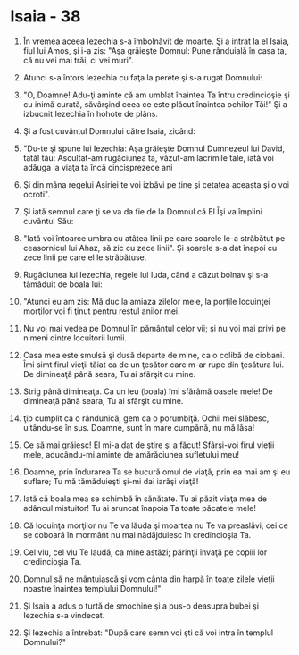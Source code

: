 # Isaia - 38

1. În vremea aceea Iezechia s-a îmbolnăvit de moarte. Şi a intrat la el Isaia, fiul lui Amos, şi i-a zis: "Aşa grăieşte Domnul: Pune rânduială în casa ta, că nu vei mai trăi, ci vei muri".

2. Atunci s-a întors Iezechia cu faţa la perete şi s-a rugat Domnului:

3. "O, Doamne! Adu-ţi aminte că am umblat înaintea Ta întru credincioşie şi cu inimă curată, săvârşind ceea ce este plăcut înaintea ochilor Tăi!" Şi a izbucnit Iezechia în hohote de plâns.

4. Şi a fost cuvântul Domnului către Isaia, zicând:

5. "Du-te şi spune lui Iezechia: Aşa grăieşte Domnul Dumnezeul lui David, tatăl tău: Ascultat-am rugăciunea ta, văzut-am lacrimile tale, iată voi adăuga la viaţa ta încă cincisprezece ani

6. Şi din mâna regelui Asiriei te voi izbăvi pe tine şi cetatea aceasta şi o voi ocroti".

7. Şi iată semnul care ţi se va da fie de la Domnul că El Îşi va împlini cuvântul Său:

8. "Iată voi întoarce umbra cu atâtea linii pe care soarele le-a străbătut pe ceasornicul lui Ahaz, să zic cu zece linii". Şi soarele s-a dat înapoi cu zece linii pe care el le străbătuse.

9. Rugăciunea lui Iezechia, regele lui Iuda, când a căzut bolnav şi s-a tămăduit de boala lui:

10. "Atunci eu am zis: Mă duc la amiaza zilelor mele, la porţile locuinţei morţilor voi fi ţinut pentru restul anilor mei.

11. Nu voi mai vedea pe Domnul în pământul celor vii; şi nu voi mai privi pe nimeni dintre locuitorii lumii.

12. Casa mea este smulsă şi dusă departe de mine, ca o colibă de ciobani. Îmi simt firul vieţii tăiat ca de un ţesător care m-ar rupe din ţesătura lui. De dimineaţă până seara, Tu ai sfârşit cu mine.

13. Strig până dimineaţa. Ca un leu (boala) îmi sfărâmă oasele mele! De dimineaţă până seara, Tu ai sfârşit cu mine.

14. ţip cumplit ca o rândunică, gem ca o porumbiţă. Ochii mei slăbesc, uitându-se în sus. Doamne, sunt în mare cumpănă, nu mă lăsa!

15. Ce să mai grăiesc! El mi-a dat de ştire şi a făcut! Sfârşi-voi firul vieţii mele, aducându-mi aminte de amărăciunea sufletului meu!

16. Doamne, prin îndurarea Ta se bucură omul de viaţă, prin ea mai am şi eu suflare; Tu mă tămăduieşti şi-mi dai iarăşi viaţă!

17. Iată că boala mea se schimbă în sănătate. Tu ai păzit viaţa mea de adâncul mistuitor! Tu ai aruncat înapoia Ta toate păcatele mele!

18. Că locuinţa morţilor nu Te va lăuda şi moartea nu Te va preaslăvi; cei ce se coboară în mormânt nu mai nădăjduiesc în credincioşia Ta.

19. Cel viu, cel viu Te laudă, ca mine astăzi; părinţii învaţă pe copiii lor credincioşia Ta.

20. Domnul să ne mântuiască şi vom cânta din harpă în toate zilele vieţii noastre înaintea templului Domnului!"

21. Şi Isaia a adus o turtă de smochine şi a pus-o deasupra bubei şi Iezechia s-a vindecat.

22. Şi Iezechia a întrebat: "După care semn voi şti că voi intra în templul Domnului?"

